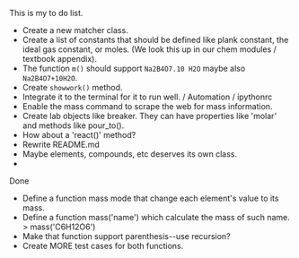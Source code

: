 This is my to do list.

- Create a new matcher class.
- Create a list of constants that should be defined like plank constant, the ideal gas constant, or moles. (We look this up in our chem modules / textbook appendix).
- The function `m()` should support `Na2B4O7.10 H2O` maybe also `Na2B4O7+10H2O`.
- Create `showwork()` method.
- Integrate it to the terminal for it to run well. / Automation / ipythonrc
- Enable the mass command to scrape the web for mass information.
- Create lab objects like breaker. They can have properties like 'molar' and methods like pour_to().
- How about a 'react()' method?
- Rewrite README.md
- Maybe elements, compounds, etc deserves its own class.
- 

Done

- Define a function mass mode that change each element's value to its mass.
- Define a function mass('name') which calculate the mass of such name. > mass('C6H12O6')
- Make that function support parenthesis--use recursion?
- Create MORE test cases for both functions.
